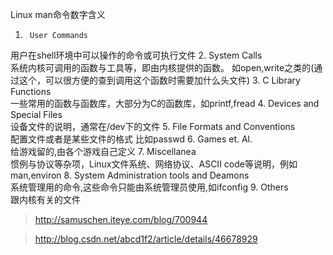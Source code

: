 Linux man命令数字含义

1.      User Commands       
用户在shell环境中可以操作的命令或可执行文件 
2.      System Calls        
系统内核可调用的函数与工具等，即由内核提供的函数。 如open,write之类的(通过这个，可以很方便的查到调用这个函数时需要加什么头文件) 
3.      C Library Functions    
一些常用的函数与函数库，大部分为C的函数库，如printf,fread 
4.      Devices and Special Files    
设备文件的说明，通常在/dev下的文件
5.      File Formats and Conventions     
配置文件或者是某些文件的格式 比如passwd 
6.      Games et. Al.    
给游戏留的,由各个游戏自己定义 
7.      Miscellanea    
惯例与协议等杂项，Linux文件系统、网络协议、ASCII code等说明，例如man,environ 
8.      System Administration tools and Deamons    
系统管理用的命令,这些命令只能由系统管理员使用,如ifconfig 
9.      Others    
跟内核有关的文件


> http://samuschen.iteye.com/blog/700944

> http://blog.csdn.net/abcd1f2/article/details/46678929